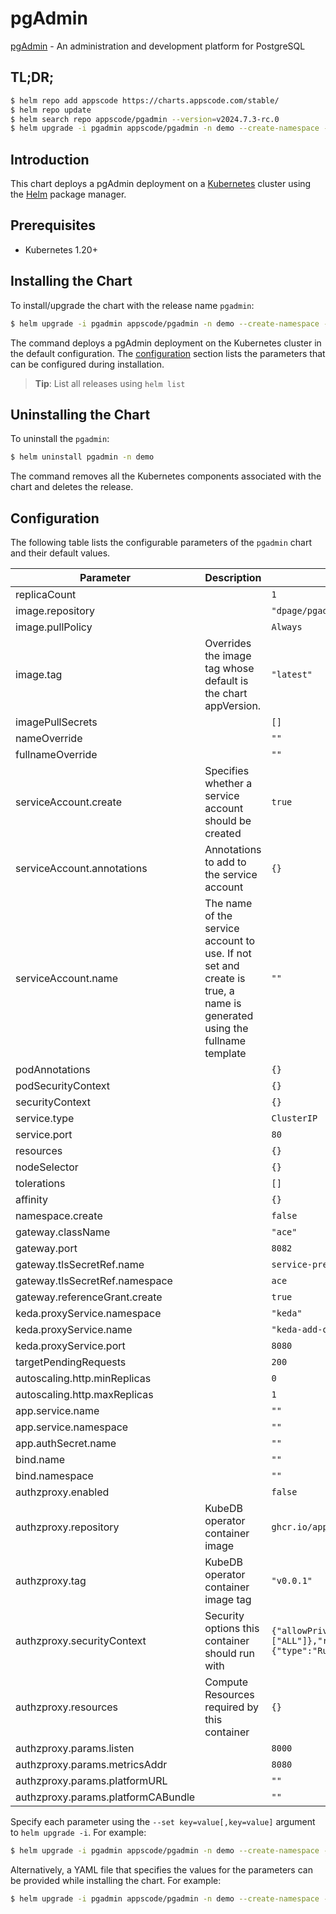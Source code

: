 # pgAdmin

[pgAdmin](https://www.pgadmin.org) - An administration and development platform for PostgreSQL

## TL;DR;

```bash
$ helm repo add appscode https://charts.appscode.com/stable/
$ helm repo update
$ helm search repo appscode/pgadmin --version=v2024.7.3-rc.0
$ helm upgrade -i pgadmin appscode/pgadmin -n demo --create-namespace --version=v2024.7.3-rc.0
```

## Introduction

This chart deploys a pgAdmin deployment on a [Kubernetes](http://kubernetes.io) cluster using the [Helm](https://helm.sh) package manager.

## Prerequisites

- Kubernetes 1.20+

## Installing the Chart

To install/upgrade the chart with the release name `pgadmin`:

```bash
$ helm upgrade -i pgadmin appscode/pgadmin -n demo --create-namespace --version=v2024.7.3-rc.0
```

The command deploys a pgAdmin deployment on the Kubernetes cluster in the default configuration. The [configuration](#configuration) section lists the parameters that can be configured during installation.

> **Tip**: List all releases using `helm list`

## Uninstalling the Chart

To uninstall the `pgadmin`:

```bash
$ helm uninstall pgadmin -n demo
```

The command removes all the Kubernetes components associated with the chart and deletes the release.

## Configuration

The following table lists the configurable parameters of the `pgadmin` chart and their default values.

|             Parameter              |                                                      Description                                                       |                                                                                            Default                                                                                             |
|------------------------------------|------------------------------------------------------------------------------------------------------------------------|------------------------------------------------------------------------------------------------------------------------------------------------------------------------------------------------|
| replicaCount                       |                                                                                                                        | <code>1</code>                                                                                                                                                                                 |
| image.repository                   |                                                                                                                        | <code>"dpage/pgadmin4"</code>                                                                                                                                                                  |
| image.pullPolicy                   |                                                                                                                        | <code>Always</code>                                                                                                                                                                            |
| image.tag                          | Overrides the image tag whose default is the chart appVersion.                                                         | <code>"latest"</code>                                                                                                                                                                          |
| imagePullSecrets                   |                                                                                                                        | <code>[]</code>                                                                                                                                                                                |
| nameOverride                       |                                                                                                                        | <code>""</code>                                                                                                                                                                                |
| fullnameOverride                   |                                                                                                                        | <code>""</code>                                                                                                                                                                                |
| serviceAccount.create              | Specifies whether a service account should be created                                                                  | <code>true</code>                                                                                                                                                                              |
| serviceAccount.annotations         | Annotations to add to the service account                                                                              | <code>{}</code>                                                                                                                                                                                |
| serviceAccount.name                | The name of the service account to use. If not set and create is true, a name is generated using the fullname template | <code>""</code>                                                                                                                                                                                |
| podAnnotations                     |                                                                                                                        | <code>{}</code>                                                                                                                                                                                |
| podSecurityContext                 |                                                                                                                        | <code>{}</code>                                                                                                                                                                                |
| securityContext                    |                                                                                                                        | <code>{}</code>                                                                                                                                                                                |
| service.type                       |                                                                                                                        | <code>ClusterIP</code>                                                                                                                                                                         |
| service.port                       |                                                                                                                        | <code>80</code>                                                                                                                                                                                |
| resources                          |                                                                                                                        | <code>{}</code>                                                                                                                                                                                |
| nodeSelector                       |                                                                                                                        | <code>{}</code>                                                                                                                                                                                |
| tolerations                        |                                                                                                                        | <code>[]</code>                                                                                                                                                                                |
| affinity                           |                                                                                                                        | <code>{}</code>                                                                                                                                                                                |
| namespace.create                   |                                                                                                                        | <code>false</code>                                                                                                                                                                             |
| gateway.className                  |                                                                                                                        | <code>"ace"</code>                                                                                                                                                                             |
| gateway.port                       |                                                                                                                        | <code>8082</code>                                                                                                                                                                              |
| gateway.tlsSecretRef.name          |                                                                                                                        | <code>service-presets-cert</code>                                                                                                                                                              |
| gateway.tlsSecretRef.namespace     |                                                                                                                        | <code>ace</code>                                                                                                                                                                               |
| gateway.referenceGrant.create      |                                                                                                                        | <code>true</code>                                                                                                                                                                              |
| keda.proxyService.namespace        |                                                                                                                        | <code>"keda"</code>                                                                                                                                                                            |
| keda.proxyService.name             |                                                                                                                        | <code>"keda-add-ons-http-interceptor-proxy"</code>                                                                                                                                             |
| keda.proxyService.port             |                                                                                                                        | <code>8080</code>                                                                                                                                                                              |
| targetPendingRequests              |                                                                                                                        | <code>200</code>                                                                                                                                                                               |
| autoscaling.http.minReplicas       |                                                                                                                        | <code>0</code>                                                                                                                                                                                 |
| autoscaling.http.maxReplicas       |                                                                                                                        | <code>1</code>                                                                                                                                                                                 |
| app.service.name                   |                                                                                                                        | <code>""</code>                                                                                                                                                                                |
| app.service.namespace              |                                                                                                                        | <code>""</code>                                                                                                                                                                                |
| app.authSecret.name                |                                                                                                                        | <code>""</code>                                                                                                                                                                                |
| bind.name                          |                                                                                                                        | <code>""</code>                                                                                                                                                                                |
| bind.namespace                     |                                                                                                                        | <code>""</code>                                                                                                                                                                                |
| authzproxy.enabled                 |                                                                                                                        | <code>false</code>                                                                                                                                                                             |
| authzproxy.repository              | KubeDB operator container image                                                                                        | <code>ghcr.io/appscode/kube-authz-proxy</code>                                                                                                                                                 |
| authzproxy.tag                     | KubeDB operator container image tag                                                                                    | <code>"v0.0.1"</code>                                                                                                                                                                          |
| authzproxy.securityContext         | Security options this container should run with                                                                        | <code>{"allowPrivilegeEscalation":false,"capabilities":{"drop":["ALL"]},"readOnlyRootFilesystem":true,"runAsNonRoot":true,"runAsUser":65534,"seccompProfile":{"type":"RuntimeDefault"}}</code> |
| authzproxy.resources               | Compute Resources required by this container                                                                           | <code>{}</code>                                                                                                                                                                                |
| authzproxy.params.listen           |                                                                                                                        | <code>8000</code>                                                                                                                                                                              |
| authzproxy.params.metricsAddr      |                                                                                                                        | <code>8080</code>                                                                                                                                                                              |
| authzproxy.params.platformURL      |                                                                                                                        | <code>""</code>                                                                                                                                                                                |
| authzproxy.params.platformCABundle |                                                                                                                        | <code>""</code>                                                                                                                                                                                |


Specify each parameter using the `--set key=value[,key=value]` argument to `helm upgrade -i`. For example:

```bash
$ helm upgrade -i pgadmin appscode/pgadmin -n demo --create-namespace --version=v2024.7.3-rc.0 --set image.tag=latest
```

Alternatively, a YAML file that specifies the values for the parameters can be provided while
installing the chart. For example:

```bash
$ helm upgrade -i pgadmin appscode/pgadmin -n demo --create-namespace --version=v2024.7.3-rc.0 --values values.yaml
```
